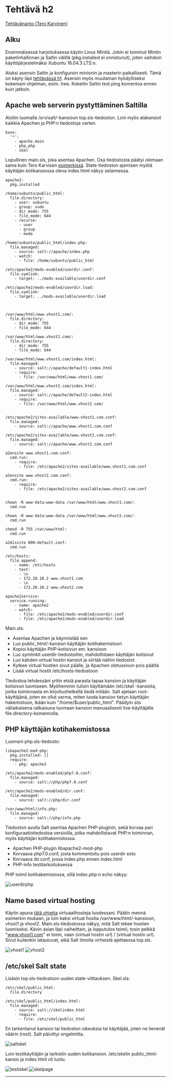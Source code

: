 # Tehtävä h2
[Tehtävänanto (Tero Karvinen)](http://terokarvinen.com/2018/aikataulu-%E2%80%93-palvelinten-hallinta-ict4tn022-4-ti-5-ke-5-loppukevat-2018-5p#h2)

## Alku

Ensimmäisessä harjoituksessa käytin Linux Mintiä. Jokin ei toiminut Mintin paketinhallinnan ja Saltin välillä (pkg.installed ei onnistunut), joten vaihdoin käyttöjärjestelmäksi Xubuntu 16.04.3 LTS:n.

Aluksi asensin Saltin ja konfiguroin minionin ja masterin paikallisesti. Tämä on käyty läpi [tehtävässä h1](https://github.com/Oliver-Siren/palvelinten-hallinta-ict4tn022-4/blob/master/assignments/h1.md). Asensin myös muutaman hyödylliseksi kokemani ohjelman, esim. tree. Kokeilin Saltin test.ping komentoa ennen kuin jatkoin.

## Apache web serverin pystyttäminen Saltilla

Aloitin luomalla /srv/salt/-kansioon top.sls-tiedoston. Loin myös alakansiot kaikkia Apachen ja PHP:n tiedostoja varten.

```
base:
  '*':
    - apache.main
    - php.php
    - skel
```
Lopullinen main.sls, joka asentaa Apachen. Osa tiedostosta päätyi olemaan sama kuin Tero Karvisen [esimerkissä](http://terokarvinen.com/2018/apache-user-homepages-automatically-salt-package-file-service-example). State-tiedoston ajamisen myötä käyttäjän kotikansiossa oleva index.html näkyy selaimessa.

```
apache2:
  pkg.installed

/home/xubuntu/public_html:
  file.directory:
    - user: xubuntu
    - group: sudo
    - dir_mode: 755
    - file_mode: 644
    - recurse:
      - user
      - group
      - mode

/home/xubuntu/public_html/index.php:
  file.managed:
    - source: salt://apache/index.php
    - watch:
      - file: /home/xubuntu/public_html

/etc/apache2/mods-enabled/userdir.conf:
  file.symlink:
    - target: ../mods-available/userdir.conf

/etc/apache2/mods-enabled/userdir.load:
  file.symlink:
    - target: ../mods-available/userdir.load



/var/www/html/www.vhost1.com/:
  file.directory:
    - dir_mode: 755
    - file_mode: 644

/var/www/html/www.vhost2.com/:
  file.directory:
    - dir_mode: 755
    - file_mode: 644

/var/www/html/www.vhost1.com/index.html:
  file.managed:
    - source: salt://apache/default1-index.html
    - require:
      - file: /var/www/html/www.vhost1.com/

/var/www/html/www.vhost2.com/index.html:
  file.managed:
    - source: salt://apache/default2-index.html
    - require:
      - file: /var/www/html/www.vhost2.com/


/etc/apache2/sites-available/www.vhost1.com.conf:
  file.managed:
    - source: salt://apache/www.vhost1.com.conf

/etc/apache2/sites-available/www.vhost2.com.conf:
  file.managed:
    - source: salt://apache/www.vhost2.com.conf

a2ensite www.vhost1.com.conf:
  cmd.run:
    - require:
      - file: /etc/apache2/sites-available/www.vhost1.com.conf

a2ensite www.vhost2.com.conf:
  cmd.run:
    - require:
      - file: /etc/apache2/sites-available/www.vhost2.com.conf


chown -R www-data:www-data /var/www/html/www.vhost1.com/:
  cmd.run

chown -R www-data:www-data /var/www/html/www.vhost2.com/:
  cmd.run

chmod -R 755 /var/www/html:
  cmd.run

a2dissite 000-default.conf:
  cmd.run

/etc/hosts:
  file.append:
    - name: /etc/hosts
    - text:
      - \n
      - 172.20.10.2 www.vhost1.com
      - \n
      - 172.20.10.2 www.vhost2.com

apache2service:
  service.running:
    - name: apache2
    - watch:
      - file: /etc/apache2/mods-enabled/userdir.conf
      - file: /etc/apache2/mods-enabled/userdir.load
```

Main.sls: 
* Asentaa Apachen ja käynnistää sen
* Luo public_html/-kansion käyttäjän kotihakemistoon
* Kopioi käyttäjän PHP-kotisivun em. kansioon
* Luo symlinkit userdir-tiedostoihin, mahdollistaen käyttäjän kotisivut
* Luo kahden virtual hostin kansiot ja siirtää näihin tiedostot
* Kytkee virtual hostien sivut päälle, ja Apachen oletussivun pois päältä
* Lisää virtual hostit /etc/hosts-tiedostoon

TIedostoa tehdessäni yritin etsiä parasta tapaa kansion ja käyttäjän kotisivun luomiseen. Myöhemmin tulisin käyttämään /etc/skel -kansiota, jonka toiminnasta en kirjoitushetkellä tiedä mitään. Salt ajetaan root-käyttäjänä, joten en ollut varma, miten luoda kansion tietyn käyttäjän hakemistoon, ikään kuin "/home/$user/public_html". Päädyin siis väliaikaisena ratkaisuna luomaan kansion manuaalisesti live-käyttäjälle file.directory-komennolla.

## PHP käyttäjän kotihakemistossa

Luomani php.sls-tiedosto:

```
libapache2-mod-php:
  pkg.installed: []
  require:
    - pkg: apache2

/etc/apache2/mods-enabled/php7.0.conf:
  file.managed:
    - source: salt://php/php7.0.conf

/etc/apache2/mods-enabled/dir.conf:
  file.managed:
    - source: salt://php/dir.conf

/var/www/html/info.php:
  file.managed:
    - source: salt://php/info.php
```
Tiedoston avulla Salt asentaa Apachen PHP-pluginin, sekä korvaa pari konfiguraatiotiedostoa versioilla, jotka mahdollistavat PHP:n toiminnan, myös käyttäjän kotihakemistossa.
* Apachen PHP-plugin libapache2-mod-php
* Korvaava php7.0.conf, josta kommentoitu pois userdir esto
* Korvaava dir.conf, jossa index.php ennen index.html
* PHP-info testitarkoituksessa

PHP toimii kotihakemistossa, sillä index.php:n echo näkyy:

![userdirphp](https://github.com/Oliver-Siren/palvelinten-hallinta-ict4tn022-4/blob/master/images/userdirphp.png)

## Name based virtual hosting

Käytin apuna [tätä ohjetta](https://www.maketecheasier.com/name-based-virtualhost-apache/) virtuaalihosteja luodessani. Päätin mennä esimerkin mukaan, ja loin kaksi virtual hostia /var/www/html/-kansioon, vhost1 ja vhost2. Main.sls-tiedostossa näkyy, mitä Salt tekee hostien luomiseksi. Kävin asian läpi vaiheittain, ja lopputulos toimii, tosin pelkkä "www.vhost1.com" ei toimi, vaan (virtual hostin url) / (virtual hostin url). Sivut kuitenkin latautuvat, eikä Salt ilmoita virheistä ajettaessa top.sls.

![vhost1](https://github.com/Oliver-Siren/palvelinten-hallinta-ict4tn022-4/blob/master/images/vhost1.png) ![vhost2](https://github.com/Oliver-Siren/palvelinten-hallinta-ict4tn022-4/blob/master/images/vhost2.png)

## /etc/skel Salt state

Lisäsin top.sls-tiedostoon uuden state-viittauksen.
Skel.sls:

```
/etc/skel/public_html:
  file.directory

/etc/skel/public_html/index.html:
  file.managed:
    - source: salt://skelindex.html
    - require:
      - file: /etc/skel/public_html
```

En tarkentanut kansion tai tiedoston oikeuksia tai käyttäjää, joten ne lienevät väärin (root). Salt päivittyi ongelmitta.

![saltskel](https://github.com/Oliver-Siren/palvelinten-hallinta-ict4tn022-4/blob/master/images/saltskel.png)

Loin testikäyttäjän ja tarkistin uuden kotikansion. /etc/skelin public_html-kansio ja index.html oli luotu.

![testiskel](https://github.com/Oliver-Siren/palvelinten-hallinta-ict4tn022-4/blob/master/images/testiskel.png) ![skelpage](https://github.com/Oliver-Siren/palvelinten-hallinta-ict4tn022-4/blob/master/images/skelpage.png)

---
